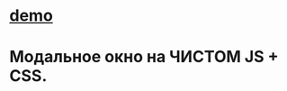 <h1><a href="https://anastasiyapozyomina.github.io/Modal-window-plugin-with-JS--CSS./">demo</a></h1>

<h1> Модальное окно на ЧИСТОМ JS + CSS. </h1>




